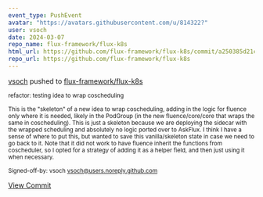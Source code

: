 ```yaml
---
event_type: PushEvent
avatar: "https://avatars.githubusercontent.com/u/814322?"
user: vsoch
date: 2024-03-07
repo_name: flux-framework/flux-k8s
html_url: https://github.com/flux-framework/flux-k8s/commit/a250385d21c8d0e0744d0ff1f9bb994c22df2f94
repo_url: https://github.com/flux-framework/flux-k8s
---
```


<a href='https://github.com/vsoch' target='_blank'>vsoch</a> pushed to <a href='https://github.com/flux-framework/flux-k8s' target='_blank'>flux-framework/flux-k8s</a>

<small>refactor: testing idea to wrap coscheduling

This is the "skeleton" of a new idea to wrap coscheduling, adding
in the logic for fluence only where it is needed, likely in
the PodGroup (in the new fluence/core/core that wraps the same
in coscheduling). This is just a skeleton because we are deploying
the sidecar with the wrapped scheduling and absolutely no logic
ported over to AskFlux. I think I have a sense of where to put
this, but wanted to save this vanilla/skeleton state in case
we need to go back to it. Note that it did not work to have
fluence inherit the functions from coscheduler, so I opted for
a strategy of adding it as a helper field, and then just
using it when necessary.

Signed-off-by: vsoch <vsoch@users.noreply.github.com></small>

<a href='https://github.com/flux-framework/flux-k8s/commit/a250385d21c8d0e0744d0ff1f9bb994c22df2f94' target='_blank'>View Commit</a>